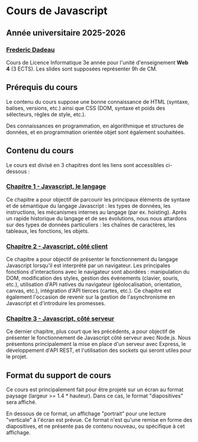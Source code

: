 # Cours de Javascript

## Année universitaire 2025-2026

###  [Frederic Dadeau](mailto:frederic.dadeau@univ-fcomte.fr)

Cours de Licence Informatique 3e année pour l'unité d'enseignement **Web 4** (3 ECTS). Les slides sont supposées représenter 9h de CM.


## Prérequis du cours

Le contenu du cours suppose une bonne connaissance de HTML (syntaxe, balises, versions, etc.) ainsi que CSS (DOM, syntaxe et poids des sélecteurs, règles de style, etc.). 

Des connaissances en programmation, en algorithmique et structures de données, et en programmation orientée objet sont également souhaitées. 


## Contenu du cours

Le cours est divisé en 3 chapitres dont les liens sont accessibles ci-dessous : 

### <a href="https://fdadeau.github.io/CoursJS/html/chap1-JS-langage.html" target="_blank">Chapitre 1 - Javascript, le langage</a>

Ce chapitre a pour objectif de parcourir les principaux éléments de syntaxe et de sémantique du langage Javascript : les types de données, les instructions, les mécanismes internes au langage (par ex. hoisting). Après un rapide historique du langage et de ses évolutions, nous nous attardons sur des types de données particuliers : les chaînes de caractères, les tableaux, les fonctions, les objets. 

### [Chapitre 2 - Javascript, côté client](https://fdadeau.github.io/CoursJS/html/chap2-JS-client.html)

Ce chapitre a pour objectif de présenter le fonctionnement du langage Javascript lorsqu'il est interprété par un navigateur. Les principales fonctions d'interactions avec le navigateur sont abordées : manipulation du DOM, modification des styles, gestion des événements (clavier, souris, etc.), utilisation d'API natives du navigateur (géolocalisation, orientation, canvas, etc.), intégration d'API tierces (cartes, etc.). Ce chapitre est également l'occasion de revenir sur la gestion de l'asynchronisme en Javascript et d'introduire les promesses.


### [Chapitre 3 - Javascript, côté serveur](https://fdadeau.github.io/CoursJS/html/chap3-JS-serveur.html)

Ce dernier chapitre, plus court que les précédents, a pour objectif de présenter le fonctionnement de Javascript côté serveur avec Node.js. 
Nous présentons principalement la mise en place d'un serveur avec Express, le développement d'API REST, et l'utilisation des sockets qui seront utiles pour le projet.



## Format du support de cours

Ce cours est principalement fait pour être projeté sur un écran au format paysage (largeur >= 1.4 * hauteur). 
Dans ce cas, le format "diapositives" sera affiché. 

En dessous de ce format, un affichage "portrait" pour une lecture "verticale" à l'écran est prévue. Ce format n'est qu'une remise en forme des diapositives, et ne présente pas de contenu nouveau, ou spécifique à cet affichage. 

